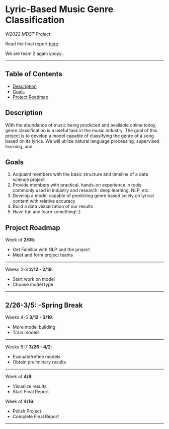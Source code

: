 # Lyric-Based Music Genre Classification
*W2022 MDST Project*

Read the final report [here]().

We are team 2 again yooyy..

---

## Table of Contents
* [Description](#description)
* [Goals](#goals)
* [Project Roadmap](#project-roadmap)

## Description
With the abundance of music being produced and available online today, genre classification is a useful task in the music industry.
The goal of this project is to develop a model capable of classifying the genre of a song based on its lyrics. We will utilize natural language processing, supervised learning, and

## Goals
1. Acquaint members with the basic structure and timeline of a data science project
2. Provide members with practical, hands-on experience in tools commonly used in industry and research: deep learning, NLP, etc.
3. Develop a model capable of predicting genre based solely on lyrical content with relative accuracy
4. Build a data visualization of our results
5. Have fun and learn something! :)

## Project Roadmap
Week of **2/05**:
- Get Familiar with NLP and the project
- Meet and form project teams
---

Weeks 2-3 **2/12 - 2/19**:
- Start work on model
- Choose model type
---

**2/26-3/5**:
-Spring Break
---

Weeks 4-5 **3/12 - 3/19**:
- More model building
- Train models
---

Weeks 6-7 **3/26 - 4/2**:
- Evaluate/refine models
- Obtain preliminary results
---

Week of **4/9**:
- Visualize results
- Start Final Report

Week of **4/16**:
- Polish Project
- Complete Final Report

---
